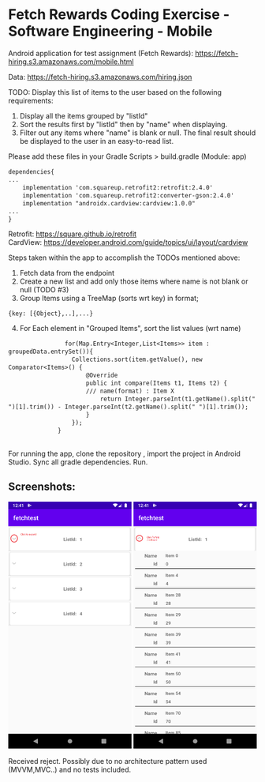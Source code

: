 # Fetch Rewards Coding Exercise - Software Engineering - Mobile<br>
Android application for test assignment (Fetch Rewards): https://fetch-hiring.s3.amazonaws.com/mobile.html

Data: https://fetch-hiring.s3.amazonaws.com/hiring.json

TODO:
Display this list of items to the user based on the following requirements: 
1) Display all the items grouped by "listId" <br>
2) Sort the results first by "listId" then by "name" when displaying. <br>
3) Filter out any items where "name" is blank or null.
The final result should be displayed to the user in an easy-to-read list. <br>


Please add these files in your Gradle Scripts > build.gradle (Module: app)

```
dependencies{
...
    implementation 'com.squareup.retrofit2:retrofit:2.4.0'
    implementation 'com.squareup.retrofit2:converter-gson:2.4.0'
    implementation "androidx.cardview:cardview:1.0.0"
...
}
```

Retrofit: https://square.github.io/retrofit <br>
CardView: https://developer.android.com/guide/topics/ui/layout/cardview

Steps taken within the app to accomplish the TODOs mentioned above:
  1. Fetch data from the endpoint
  2. Create a new list and add only those items where name is not blank or null (TODO #3)
  3. Group Items using a TreeMap (sorts wrt key) in format; 
  ```
  {key: [{Object},..],...}
  ```
  4. For Each element in "Grouped Items", sort the list values (wrt name)
  ```
                  for(Map.Entry<Integer,List<Items>> item : groupedData.entrySet()){
                    Collections.sort(item.getValue(), new Comparator<Items>() {
                        @Override
                        public int compare(Items t1, Items t2) {
                        /// name(format) : Item X
                            return Integer.parseInt(t1.getName().split(" ")[1].trim()) - Integer.parseInt(t2.getName().split(" ")[1].trim());
                        }
                    });
                }
  ```
  <br> For running the app, clone the repository , import the project in Android Studio. Sync all gradle dependencies. Run.
  
  ## Screenshots: <br>
  <img src="https://raw.githubusercontent.com/ritvij-saxena/fetchtest/master/screenshots/Screenshot_1612550502.png" width="250" height="500"/>
  <img src="https://raw.githubusercontent.com/ritvij-saxena/fetchtest/master/screenshots/Screenshot_1612550505.png" width="250" height="500"/>
  
  
  
  Received reject. Possibly due to no architecture pattern used (MVVM,MVC..) and no tests included.
